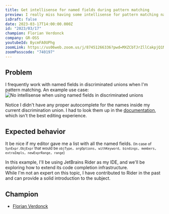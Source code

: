 ```yaml
---
title: Get intellisense for named fields during pattern matching
preview: I really miss having some intellisense for pattern matching named fields in discriminated unions.
isDraft: false
date: 2023-03-17T14:00:00.000Z
id: "2023/03/17"
champion: Florian Verdonck
company: GR-OSS
youtubeId: BycmFA0UPhg
zoomLink: https://us06web.zoom.us/j/87451266336?pwd=MXZCbTJrZllCakpjQ1NhemVRbmVSdz09
zoomPasscode: "740197"
---
```


## Problem

I frequently work with named fields in discriminated unions when I'm pattern matching.
An example use case:
![No intellisense when using named fields in discriminated unions](../images/sessions/namedPatternIntellisense.gif)

Notice I didn't have any proper autocomplete for the names inside my current discrimination union.
I had to look them up in the [documentation](https://fsharp.github.io/fsharp-compiler-docs/reference/fsharp-compiler-syntax-synexpr.html#ObjExpr), which isn't the best editing experience.

## Expected behavior

It be nice if my editor gave me a list with all the named fields.
<small>
(In case of `SynExpr.ObjExpr` that would be `objType, argOptions, withKeyword, bindings, members, extraImpls, newExprRange, range`)
</small>

In this example, I'll be using JetBrains Rider as my IDE, and we'll be exploring how to extend its code completion infrastructure.  
While I'm not an expert on this topic, I have contributed to Rider in the past and can provide a solid introduction to the subject.

## Champion

- [Florian Verdonck](https://twitter.com/verdonckflorian)
